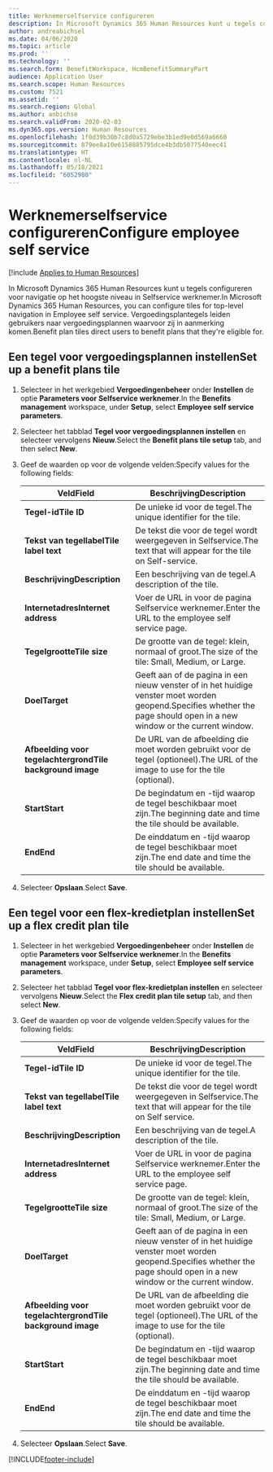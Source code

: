 ```yaml
---
title: Werknemerselfservice configureren
description: In Microsoft Dynamics 365 Human Resources kunt u tegels configureren voor navigatie op het hoogste niveau in Selfservice werknemer.
author: andreabichsel
ms.date: 04/06/2020
ms.topic: article
ms.prod: ''
ms.technology: ''
ms.search.form: BenefitWorkspace, HcmBenefitSummaryPart
audience: Application User
ms.search.scope: Human Resources
ms.custom: 7521
ms.assetid: ''
ms.search.region: Global
ms.author: anbichse
ms.search.validFrom: 2020-02-03
ms.dyn365.ops.version: Human Resources
ms.openlocfilehash: 1f0d39b30b7c8d0a5729ebe3b1ed9e0d569a6660
ms.sourcegitcommit: 879ee8a10e6158885795dce4b3db5077540eec41
ms.translationtype: HT
ms.contentlocale: nl-NL
ms.lasthandoff: 05/18/2021
ms.locfileid: "6052980"
---
```

# <a name="configure-employee-self-service"></a><span data-ttu-id="3e329-103">Werknemerselfservice configureren</span><span class="sxs-lookup"><span data-stu-id="3e329-103">Configure employee self service</span></span>

[!include [Applies to Human Resources](../includes/applies-to-hr.md)]

<span data-ttu-id="3e329-104">In Microsoft Dynamics 365 Human Resources kunt u tegels configureren voor navigatie op het hoogste niveau in Selfservice werknemer.</span><span class="sxs-lookup"><span data-stu-id="3e329-104">In Microsoft Dynamics 365 Human Resources, you can configure tiles for top-level navigation in Employee self service.</span></span> <span data-ttu-id="3e329-105">Vergoedingsplantegels leiden gebruikers naar vergoedingsplannen waarvoor zij in aanmerking komen.</span><span class="sxs-lookup"><span data-stu-id="3e329-105">Benefit plan tiles direct users to benefit plans that they're eligible for.</span></span>

## <a name="set-up-a-benefit-plans-tile"></a><span data-ttu-id="3e329-106">Een tegel voor vergoedingsplannen instellen</span><span class="sxs-lookup"><span data-stu-id="3e329-106">Set up a benefit plans tile</span></span>

1. <span data-ttu-id="3e329-107">Selecteer in het werkgebied **Vergoedingenbeheer** onder **Instellen** de optie **Parameters voor Selfservice werknemer**.</span><span class="sxs-lookup"><span data-stu-id="3e329-107">In the **Benefits management** workspace, under **Setup**, select **Employee self service parameters**.</span></span>

2. <span data-ttu-id="3e329-108">Selecteer het tabblad **Tegel voor vergoedingsplannen instellen** en selecteer vervolgens **Nieuw**.</span><span class="sxs-lookup"><span data-stu-id="3e329-108">Select the **Benefit plans tile setup** tab, and then select **New**.</span></span>

3. <span data-ttu-id="3e329-109">Geef de waarden op voor de volgende velden:</span><span class="sxs-lookup"><span data-stu-id="3e329-109">Specify values for the following fields:</span></span>

   | <span data-ttu-id="3e329-110">Veld</span><span class="sxs-lookup"><span data-stu-id="3e329-110">Field</span></span> | <span data-ttu-id="3e329-111">Beschrijving</span><span class="sxs-lookup"><span data-stu-id="3e329-111">Description</span></span> |
   | --- | --- |
   | <span data-ttu-id="3e329-112">**Tegel-id**</span><span class="sxs-lookup"><span data-stu-id="3e329-112">**Tile ID**</span></span> | <span data-ttu-id="3e329-113">De unieke id voor de tegel.</span><span class="sxs-lookup"><span data-stu-id="3e329-113">The unique identifier for the tile.</span></span> |
   | <span data-ttu-id="3e329-114">**Tekst van tegellabel**</span><span class="sxs-lookup"><span data-stu-id="3e329-114">**Tile label text**</span></span> | <span data-ttu-id="3e329-115">De tekst die voor de tegel wordt weergegeven in Selfservice.</span><span class="sxs-lookup"><span data-stu-id="3e329-115">The text that will appear for the tile on Self-service.</span></span> |
   | <span data-ttu-id="3e329-116">**Beschrijving**</span><span class="sxs-lookup"><span data-stu-id="3e329-116">**Description**</span></span> | <span data-ttu-id="3e329-117">Een beschrijving van de tegel.</span><span class="sxs-lookup"><span data-stu-id="3e329-117">A description of the tile.</span></span> |
   | <span data-ttu-id="3e329-118">**Internetadres**</span><span class="sxs-lookup"><span data-stu-id="3e329-118">**Internet address**</span></span> | <span data-ttu-id="3e329-119">Voer de URL in voor de pagina Selfservice werknemer.</span><span class="sxs-lookup"><span data-stu-id="3e329-119">Enter the URL to the employee self service page.</span></span> |
   | <span data-ttu-id="3e329-120">**Tegelgrootte**</span><span class="sxs-lookup"><span data-stu-id="3e329-120">**Tile size**</span></span> | <span data-ttu-id="3e329-121">De grootte van de tegel: klein, normaal of groot.</span><span class="sxs-lookup"><span data-stu-id="3e329-121">The size of the tile: Small, Medium, or Large.</span></span> |
   | <span data-ttu-id="3e329-122">**Doel**</span><span class="sxs-lookup"><span data-stu-id="3e329-122">**Target**</span></span> | <span data-ttu-id="3e329-123">Geeft aan of de pagina in een nieuw venster of in het huidige venster moet worden geopend.</span><span class="sxs-lookup"><span data-stu-id="3e329-123">Specifies whether the page should open in a new window or the current window.</span></span> |
   | <span data-ttu-id="3e329-124">**Afbeelding voor tegelachtergrond**</span><span class="sxs-lookup"><span data-stu-id="3e329-124">**Tile background image**</span></span> | <span data-ttu-id="3e329-125">De URL van de afbeelding die moet worden gebruikt voor de tegel (optioneel).</span><span class="sxs-lookup"><span data-stu-id="3e329-125">The URL of the image to use for the tile (optional).</span></span> |
   | <span data-ttu-id="3e329-126">**Start**</span><span class="sxs-lookup"><span data-stu-id="3e329-126">**Start**</span></span> | <span data-ttu-id="3e329-127">De begindatum en -tijd waarop de tegel beschikbaar moet zijn.</span><span class="sxs-lookup"><span data-stu-id="3e329-127">The beginning date and time the tile should be available.</span></span> |
   | <span data-ttu-id="3e329-128">**End**</span><span class="sxs-lookup"><span data-stu-id="3e329-128">**End**</span></span> | <span data-ttu-id="3e329-129">De einddatum en -tijd waarop de tegel beschikbaar moet zijn.</span><span class="sxs-lookup"><span data-stu-id="3e329-129">The end date and time the tile should be available.</span></span> |

4. <span data-ttu-id="3e329-130">Selecteer **Opslaan**.</span><span class="sxs-lookup"><span data-stu-id="3e329-130">Select **Save**.</span></span>

## <a name="set-up-a-flex-credit-plan-tile"></a><span data-ttu-id="3e329-131">Een tegel voor een flex-kredietplan instellen</span><span class="sxs-lookup"><span data-stu-id="3e329-131">Set up a flex credit plan tile</span></span>

1. <span data-ttu-id="3e329-132">Selecteer in het werkgebied **Vergoedingenbeheer** onder **Instellen** de optie **Parameters voor Selfservice werknemer**.</span><span class="sxs-lookup"><span data-stu-id="3e329-132">In the **Benefits management** workspace, under **Setup**, select **Employee self service parameters**.</span></span>

2. <span data-ttu-id="3e329-133">Selecteer het tabblad **Tegel voor flex-kredietplan instellen** en selecteer vervolgens **Nieuw**.</span><span class="sxs-lookup"><span data-stu-id="3e329-133">Select the **Flex credit plan tile setup** tab, and then select **New**.</span></span>

3. <span data-ttu-id="3e329-134">Geef de waarden op voor de volgende velden:</span><span class="sxs-lookup"><span data-stu-id="3e329-134">Specify values for the following fields:</span></span>

   | <span data-ttu-id="3e329-135">Veld</span><span class="sxs-lookup"><span data-stu-id="3e329-135">Field</span></span> | <span data-ttu-id="3e329-136">Beschrijving</span><span class="sxs-lookup"><span data-stu-id="3e329-136">Description</span></span> |
   | --- | --- |
   | <span data-ttu-id="3e329-137">**Tegel-id**</span><span class="sxs-lookup"><span data-stu-id="3e329-137">**Tile ID**</span></span> | <span data-ttu-id="3e329-138">De unieke id voor de tegel.</span><span class="sxs-lookup"><span data-stu-id="3e329-138">The unique identifier for the tile.</span></span> |
   | <span data-ttu-id="3e329-139">**Tekst van tegellabel**</span><span class="sxs-lookup"><span data-stu-id="3e329-139">**Tile label text**</span></span> | <span data-ttu-id="3e329-140">De tekst die voor de tegel wordt weergegeven in Selfservice.</span><span class="sxs-lookup"><span data-stu-id="3e329-140">The text that will appear for the tile on Self service.</span></span> |
   | <span data-ttu-id="3e329-141">**Beschrijving**</span><span class="sxs-lookup"><span data-stu-id="3e329-141">**Description**</span></span> | <span data-ttu-id="3e329-142">Een beschrijving van de tegel.</span><span class="sxs-lookup"><span data-stu-id="3e329-142">A description of the tile.</span></span> |
   | <span data-ttu-id="3e329-143">**Internetadres**</span><span class="sxs-lookup"><span data-stu-id="3e329-143">**Internet address**</span></span> | <span data-ttu-id="3e329-144">Voer de URL in voor de pagina Selfservice werknemer.</span><span class="sxs-lookup"><span data-stu-id="3e329-144">Enter the URL to the employee self service page.</span></span> |
   | <span data-ttu-id="3e329-145">**Tegelgrootte**</span><span class="sxs-lookup"><span data-stu-id="3e329-145">**Tile size**</span></span> | <span data-ttu-id="3e329-146">De grootte van de tegel: klein, normaal of groot.</span><span class="sxs-lookup"><span data-stu-id="3e329-146">The size of the tile: Small, Medium, or Large.</span></span> |
   | <span data-ttu-id="3e329-147">**Doel**</span><span class="sxs-lookup"><span data-stu-id="3e329-147">**Target**</span></span> | <span data-ttu-id="3e329-148">Geeft aan of de pagina in een nieuw venster of in het huidige venster moet worden geopend.</span><span class="sxs-lookup"><span data-stu-id="3e329-148">Specifies whether the page should open in a new window or the current window.</span></span> |
   | <span data-ttu-id="3e329-149">**Afbeelding voor tegelachtergrond**</span><span class="sxs-lookup"><span data-stu-id="3e329-149">**Tile background image**</span></span> | <span data-ttu-id="3e329-150">De URL van de afbeelding die moet worden gebruikt voor de tegel (optioneel).</span><span class="sxs-lookup"><span data-stu-id="3e329-150">The URL of the image to use for the tile (optional).</span></span> |
   | <span data-ttu-id="3e329-151">**Start**</span><span class="sxs-lookup"><span data-stu-id="3e329-151">**Start**</span></span> | <span data-ttu-id="3e329-152">De begindatum en -tijd waarop de tegel beschikbaar moet zijn.</span><span class="sxs-lookup"><span data-stu-id="3e329-152">The beginning date and time the tile should be available.</span></span> |
   | <span data-ttu-id="3e329-153">**End**</span><span class="sxs-lookup"><span data-stu-id="3e329-153">**End**</span></span> | <span data-ttu-id="3e329-154">De einddatum en -tijd waarop de tegel beschikbaar moet zijn.</span><span class="sxs-lookup"><span data-stu-id="3e329-154">The end date and time the tile should be available.</span></span> |

4. <span data-ttu-id="3e329-155">Selecteer **Opslaan**.</span><span class="sxs-lookup"><span data-stu-id="3e329-155">Select **Save**.</span></span>


[!INCLUDE[footer-include](../includes/footer-banner.md)]